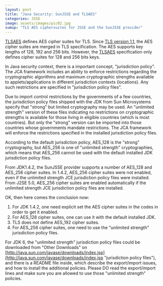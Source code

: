 ```yaml
---
layout: post
title: "Java Security: SunJSSE and TLSAES"
categories: JSSE
image: assets/images/pic02.jpg
sumup: "TLS AES ciphersuites for JSSE and the SunJSSE provider"
---
```


[TLSAES](http://www.ietf.org/rfc/rfc3268.txt "RFC3268") defines AES cipher suites for TLS. Since [TLS version 1.1](http://www.ietf.org/rfc/rfc4346.txt "RFC4346"), the AES cipher suites are merged in TLS specification. The AES supports key lengths of 128, 192 and 256 bits. However, the [TLSAES](http://www.ietf.org/rfc/rfc3268.txt "RFC3268") specification only defines cipher suites for 128 and 256 bits keys.

In Java security context, there is a important concept, "jurisdiction policy". The JCA framework includes an ability to enforce restrictions regarding the cryptographic algorithms and maximum cryptographic strengths available to applets/applications in different jurisdiction contexts (locations). Any such restrictions are specified in "jurisdiction policy files".

Due to import control restrictions by the governments of a few countries, the jurisdiction policy files shipped with the JDK from Sun Microsystems specify that "strong" but limited cryptography may be used. An "unlimited strength" version of these files indicating no restrictions on cryptographic strengths is available for those living in eligible countries (which is most countries). But only the "strong" version can be imported into those countries whose governments mandate restrictions. The JCA framework will enforce the restrictions specified in the installed jurisdiction policy files.

According to the default jurisdiction policy, AES_128 is the "strong" cryptography, but AES_256 is one of "unlimited strength" cryptographies, which means that AES_256 cannot be used with the default installed JDK jurisdiction policy files.

From JDK1.4.2, the SunJSSE provider supports a number of AES_128 and AES_256 cipher suites. In 1.4.2, AES_256 cipher suites were not enabled, even if the unlimited strength JCE jurisdiction policy files were installed. From J2SE 5.0, AES_256 cipher suites are enabled automatically if the unlimited strength JCE jurisdiction policy files are installed.

OK, then here comes the conclusion now:

1.  For JDK 1.4.2, one need explicit set the AES cipher suites in the codes in order to get it enabled.
2.  For AES_128 cipher suites, one can use it with the default installed JDK.
3.  TLS does not define AES_192 cipher suites.
4.  For AES_256 cipher suites, one need to use the "unlimited strength" jurisdiction policy files.

For JDK 6, the "unlimited strength" jurisdiction policy files could be downloaded from "Other Downloads" on [http://java.sun.com/javase/downloads/index.jsp](http://java.sun.com/javase/downloads/index.jsp "jurisdiction policy files"), and there is a README file inside, which describe the export/import issues, and how to install the additional policies. Please DO read the export/import lines and make sure you are allowed to use those "unlimited strength" policies.
